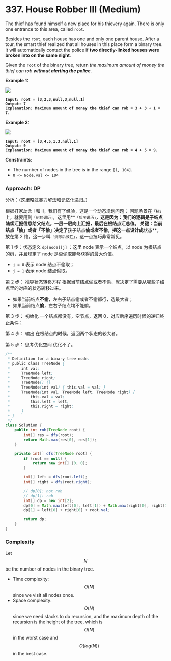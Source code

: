 # 337. House Robber III (Medium)

The thief has found himself a new place for his thievery again. There is only one entrance to this area, called `root`.

Besides the `root`, each house has one and only one parent house. After a tour, the smart thief realized that all houses in this place form a binary tree. It will automatically contact the police if **two directly-linked houses were broken into on the same night**.

Given the `root` of the binary tree, return _the maximum amount of money the thief can rob **without alerting the police**_.

**Example 1:**

![](https://assets.leetcode.com/uploads/2021/03/10/rob1-tree.jpg)

<pre><code><strong>Input: root = [3,2,3,null,3,null,1]
</strong><strong>Output: 7
</strong><strong>Explanation: Maximum amount of money the thief can rob = 3 + 3 + 1 = 7.
</strong></code></pre>

**Example 2:**

![](https://assets.leetcode.com/uploads/2021/03/10/rob2-tree.jpg)

<pre><code><strong>Input: root = [3,4,5,1,3,null,1]
</strong><strong>Output: 9
</strong><strong>Explanation: Maximum amount of money the thief can rob = 4 + 5 = 9.
</strong></code></pre>

**Constraints:**

* The number of nodes in the tree is in the range `[1, 104]`.
* `0 <= Node.val <= 104`



### Approach: DP

分析：（这里略过暴力解法和记忆化递归。）

根据打家劫舍 I 和 II，我们有了经验，这是一个动态规划问题； 问题场景在`「树」`上，就要用到`「树的遍历」`，这里用**`「后序遍历」`**，这是因为：我们的逻辑是子结点陆续汇报信息给父结点，一层一层向上汇报，最后在根结点汇总值。 关键：**当前结点**「偷」或者「不偷」决定了**孩子结点**偷或者不偷，把这一点设计成**状态**，放在第 2 维，这一步叫`「消除后效性」`，这一点技巧非常常见。

第 1 步：状态定义 `dp[node][j]` ：这里 node 表示一个结点，以 node 为根结点的树，并且规定了 node 是否偷取能够获得的最大价值。

* `j = 0` 表示 node 结点不偷取；
* `j = 1` 表示 node 结点偷取。&#x20;

第 2 步： 推导状态转移方程 根据当前结点偷或者不偷，就决定了需要从哪些子结点里的对应的状态转移过来。

* 如果当前结点**不偷**，左右子结点偷或者不偷都行，选最大者；&#x20;
* 如果当前结点**偷**，左右子结点均不能偷。&#x20;

第 3 步： 初始化 一个结点都没有，空节点，返回 0，对应后序遍历时候的递归终止条件；

第 4 步： 输出 在根结点的时候，返回两个状态的较大者。

第 5 步： 思考优化空间 优化不了。

```java
/**
 * Definition for a binary tree node.
 * public class TreeNode {
 *     int val;
 *     TreeNode left;
 *     TreeNode right;
 *     TreeNode() {}
 *     TreeNode(int val) { this.val = val; }
 *     TreeNode(int val, TreeNode left, TreeNode right) {
 *         this.val = val;
 *         this.left = left;
 *         this.right = right;
 *     }
 * }
 */
class Solution {
    public int rob(TreeNode root) {
        int[] res = dfs(root);
        return Math.max(res[0], res[1]);
    }

    private int[] dfs(TreeNode root) {
        if (root == null) {
            return new int[] {0, 0};
        }

        int[] left = dfs(root.left);
        int[] right = dfs(root.right);

        // dp[0]: not rob
        // dp[1]: rob
        int[] dp = new int[2];
        dp[0] = Math.max(left[0], left[1]) + Math.max(right[0], right[1]);
        dp[1] = left[0] + right[0] + root.val;

        return dp;
    }
}
```

### Complexity

Let $$N$$ be the number of nodes in the binary tree.

* Time complexity: $$O(N)$$ since we visit all nodes once.
* Space complexity: $$O(N)$$ since we need stacks to do recursion, and the maximum depth of the recursion is the height of the tree, which is $$O(N)$$ in the worst case and $$O(log⁡(N))$$ in the best case.
